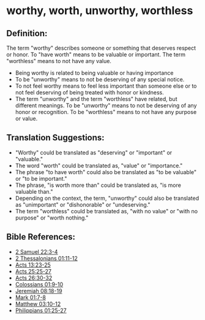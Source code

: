 # worthy, worth, unworthy, worthless #

## Definition: ##

The term "worthy" describes someone or something that deserves respect or honor. To "have worth" means to be valuable or important. The term "worthless" means to not have any value.

* Being worthy is related to being valuable or having importance
* To be "unworthy" means to not be deserving of any special notice.
* To not feel worthy means to feel less important than someone else or to not feel deserving of being treated with honor or kindness.
* The term "unworthy" and the term "worthless" have related, but different meanings. To be "unworthy" means to not be deserving of any honor or recognition. To be "worthless" means to not have any purpose or value.

## Translation Suggestions: ##

* "Worthy" could be translated as "deserving" or "important" or "valuable."
* The word "worth" could be translated as, "value" or "importance."
* The phrase "to have worth" could also be translated as "to be valuable" or "to be important."
* The phrase, "is worth more than" could be translated as, "is more valuable than."
* Depending on the context, the term, "unworthy" could also be translated as "unimportant" or "dishonorable" or "undeserving."
* The term "worthless" could be translated as, "with no value" or "with no purpose" or "worth nothing."



## Bible References: ##

* [2 Samuel 22:3-4](en/tn/2sa/help/22/03)
* [2 Thessalonians 01:11-12](en/tn/2th/help/01/11)
* [Acts 13:23-25](en/tn/act/help/13/23)
* [Acts 25:25-27](en/tn/act/help/25/25)
* [Acts 26:30-32](en/tn/act/help/26/30)
* [Colossians 01:9-10](en/tn/col/help/01/09)
* [Jeremiah 08:18-19](en/tn/jer/help/08/18)
* [Mark 01:7-8](en/tn/mrk/help/01/07)
* [Matthew 03:10-12](en/tn/mat/help/03/10)
* [Philippians 01:25-27](en/tn/php/help/01/25)